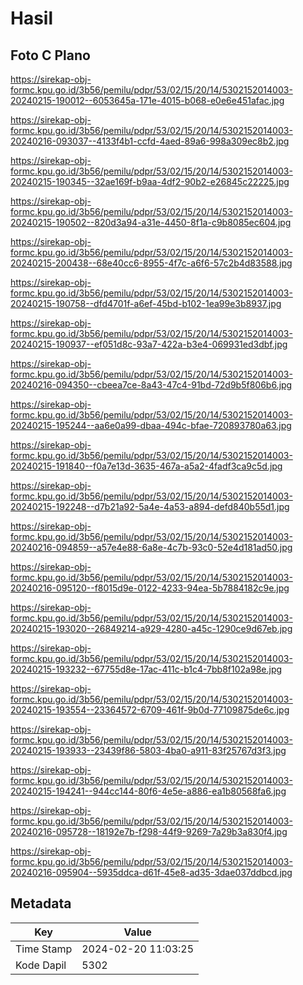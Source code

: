# Hasil

## Foto C Plano

https://sirekap-obj-formc.kpu.go.id/3b56/pemilu/pdpr/53/02/15/20/14/5302152014003-20240215-190012--6053645a-171e-4015-b068-e0e6e451afac.jpg

https://sirekap-obj-formc.kpu.go.id/3b56/pemilu/pdpr/53/02/15/20/14/5302152014003-20240216-093037--4133f4b1-ccfd-4aed-89a6-998a309ec8b2.jpg

https://sirekap-obj-formc.kpu.go.id/3b56/pemilu/pdpr/53/02/15/20/14/5302152014003-20240215-190345--32ae169f-b9aa-4df2-90b2-e26845c22225.jpg

https://sirekap-obj-formc.kpu.go.id/3b56/pemilu/pdpr/53/02/15/20/14/5302152014003-20240215-190502--820d3a94-a31e-4450-8f1a-c9b8085ec604.jpg

https://sirekap-obj-formc.kpu.go.id/3b56/pemilu/pdpr/53/02/15/20/14/5302152014003-20240215-200438--68e40cc6-8955-4f7c-a6f6-57c2b4d83588.jpg

https://sirekap-obj-formc.kpu.go.id/3b56/pemilu/pdpr/53/02/15/20/14/5302152014003-20240215-190758--dfd4701f-a6ef-45bd-b102-1ea99e3b8937.jpg

https://sirekap-obj-formc.kpu.go.id/3b56/pemilu/pdpr/53/02/15/20/14/5302152014003-20240215-190937--ef051d8c-93a7-422a-b3e4-069931ed3dbf.jpg

https://sirekap-obj-formc.kpu.go.id/3b56/pemilu/pdpr/53/02/15/20/14/5302152014003-20240216-094350--cbeea7ce-8a43-47c4-91bd-72d9b5f806b6.jpg

https://sirekap-obj-formc.kpu.go.id/3b56/pemilu/pdpr/53/02/15/20/14/5302152014003-20240215-195244--aa6e0a99-dbaa-494c-bfae-720893780a63.jpg

https://sirekap-obj-formc.kpu.go.id/3b56/pemilu/pdpr/53/02/15/20/14/5302152014003-20240215-191840--f0a7e13d-3635-467a-a5a2-4fadf3ca9c5d.jpg

https://sirekap-obj-formc.kpu.go.id/3b56/pemilu/pdpr/53/02/15/20/14/5302152014003-20240215-192248--d7b21a92-5a4e-4a53-a894-defd840b55d1.jpg

https://sirekap-obj-formc.kpu.go.id/3b56/pemilu/pdpr/53/02/15/20/14/5302152014003-20240216-094859--a57e4e88-6a8e-4c7b-93c0-52e4d181ad50.jpg

https://sirekap-obj-formc.kpu.go.id/3b56/pemilu/pdpr/53/02/15/20/14/5302152014003-20240216-095120--f8015d9e-0122-4233-94ea-5b7884182c9e.jpg

https://sirekap-obj-formc.kpu.go.id/3b56/pemilu/pdpr/53/02/15/20/14/5302152014003-20240215-193020--26849214-a929-4280-a45c-1290ce9d67eb.jpg

https://sirekap-obj-formc.kpu.go.id/3b56/pemilu/pdpr/53/02/15/20/14/5302152014003-20240215-193232--67755d8e-17ac-411c-b1c4-7bb8f102a98e.jpg

https://sirekap-obj-formc.kpu.go.id/3b56/pemilu/pdpr/53/02/15/20/14/5302152014003-20240215-193554--23364572-6709-461f-9b0d-77109875de6c.jpg

https://sirekap-obj-formc.kpu.go.id/3b56/pemilu/pdpr/53/02/15/20/14/5302152014003-20240215-193933--23439f86-5803-4ba0-a911-83f25767d3f3.jpg

https://sirekap-obj-formc.kpu.go.id/3b56/pemilu/pdpr/53/02/15/20/14/5302152014003-20240215-194241--944cc144-80f6-4e5e-a886-ea1b80568fa6.jpg

https://sirekap-obj-formc.kpu.go.id/3b56/pemilu/pdpr/53/02/15/20/14/5302152014003-20240216-095728--18192e7b-f298-44f9-9269-7a29b3a830f4.jpg

https://sirekap-obj-formc.kpu.go.id/3b56/pemilu/pdpr/53/02/15/20/14/5302152014003-20240216-095904--5935ddca-d61f-45e8-ad35-3dae037ddbcd.jpg


## Metadata

| Key        | Value               |
| ---------- | ------------------- |
| Time Stamp | 2024-02-20 11:03:25 |
| Kode Dapil | 5302                |



